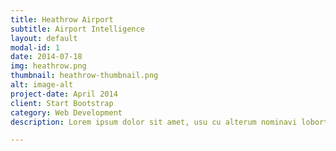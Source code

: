 ```yaml
---
title: Heathrow Airport
subtitle: Airport Intelligence
layout: default
modal-id: 1
date: 2014-07-18
img: heathrow.png
thumbnail: heathrow-thumbnail.png
alt: image-alt
project-date: April 2014
client: Start Bootstrap
category: Web Development
description: Lorem ipsum dolor sit amet, usu cu alterum nominavi lobortis. At duo novum diceret. Tantas apeirian vix et, usu sanctus postulant inciderint ut, populo diceret necessitatibus in vim. Cu eum dicam feugiat noluisse.

---
```

